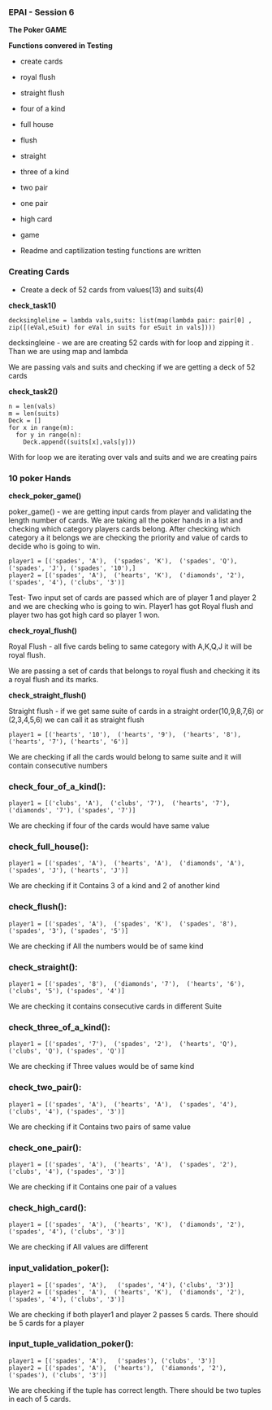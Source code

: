 ### EPAI - Session 6 

**The Poker GAME**

**Functions convered in Testing**

- create cards 
- royal flush
- straight flush
- four of a kind
- full house
- flush
- straight
- three of a kind
- two pair
- one pair
- high card
- game

- Readme and captilization testing functions are written

### Creating Cards

- Create a deck of 52 cards from values(13) and suits(4)

**check_task1()**

    decksingleline = lambda vals,suits: list(map(lambda pair: pair[0] , zip([(eVal,eSuit) for eVal in suits for eSuit in vals])))

decksingleine - we are are creating 52 cards with for loop and zipping it . Than we are using map and lambda 

We are passing vals and suits and checking if we are getting a deck of 52 cards

**check_task2()**

    n = len(vals)
    m = len(suits)
    Deck = []
    for x in range(m):
      for y in range(n):
        Deck.append((suits[x],vals[y]))

With for loop we are iterating over vals and suits and we are creating pairs

### 10 poker Hands

**check_poker_game()**

poker_game() - we are getting input cards from player and validating the length number of cards. We are taking all the poker hands in a list and checking which category players cards belong. After checking which category a it belongs we are checking the priority and value of cards to decide who is going to win.

    player1 = [('spades', 'A'),  ('spades', 'K'),  ('spades', 'Q'),  ('spades', 'J'), ('spades', '10'),]
    player2 = [('spades', 'A'),  ('hearts', 'K'),  ('diamonds', '2'),  ('spades', '4'), ('clubs', '3')]

Test- Two input set of cards are passed which are of player 1 and player 2 and we are checking who is going to win. Player1 has got Royal flush and player two has got high card so player 1 won.

**check_royal_flush()**

Royal Flush - all five cards beling to same category with A,K,Q,J it will be royal flush.

We are passing a set of cards that belongs to royal flush and checking it its a royal flush and its marks.

**check_straight_flush()**

Straight flush - if we get same suite of cards in a straight order(10,9,8,7,6) or (2,3,4,5,6) we can call it as straight flush

    player1 = [('hearts', '10'),  ('hearts', '9'),  ('hearts', '8'),  ('hearts', '7'), ('hearts', '6')]
    

We are checking if all the cards would belong to same suite
    and it will contain consecutive numbers

### check_four_of_a_kind():

    player1 = [('clubs', 'A'),  ('clubs', '7'),  ('hearts', '7'),  ('diamonds', '7'), ('spades', '7')]
        

We are checking if four of the cards  would have same value    

### check_full_house():

    player1 = [('spades', 'A'),  ('hearts', 'A'),  ('diamonds', 'A'),  ('spades', 'J'), ('hearts', 'J')]
        

We are checking if it Contains 3 of a kind and 2 of another kind   

### check_flush():

    player1 = [('spades', 'A'),  ('spades', 'K'),  ('spades', '8'),  ('spades', '3'), ('spades', '5')]
        
We are checking if All the numbers would be of same kind   

### check_straight():

    player1 = [('spades', '8'),  ('diamonds', '7'),  ('hearts', '6'),  ('clubs', '5'), ('spades', '4')]
        
We are checking it contains consecutive cards in different Suite    

### check_three_of_a_kind():

    player1 = [('spades', '7'),  ('spades', '2'),  ('hearts', 'Q'),  ('clubs', 'Q'), ('spades', 'Q')]

We are checking if Three values would be of same kind   

### check_two_pair():

    player1 = [('spades', 'A'),  ('hearts', 'A'),  ('spades', '4'),  ('clubs', '4'), ('spades', '3')]
    

We are checking if it Contains two pairs of same value   

### check_one_pair():

    player1 = [('spades', 'A'),  ('hearts', 'A'),  ('spades', '2'),  ('clubs', '4'), ('spades', '3')]
  

We are checking if it Contains one pair of a values 

### check_high_card():

    player1 = [('spades', 'A'),  ('hearts', 'K'),  ('diamonds', '2'),  ('spades', '4'), ('clubs', '3')]
    
We are checking if All values are different 

### input_validation_poker():

    player1 = [('spades', 'A'),   ('spades', '4'), ('clubs', '3')]
    player2 = [('spades', 'A'),  ('hearts', 'K'),  ('diamonds', '2'),  ('spades', '4'), ('clubs', '3')]
    

We are checking if both player1 and player 2 passes 5 cards. There should be 5 cards for a player

### input_tuple_validation_poker():

    player1 = [('spades', 'A'),   ('spades'), ('clubs', '3')]
    player2 = [('spades', 'A'),  ('hearts'),  ('diamonds', '2'),  ('spades'), ('clubs', '3')]
    
We are checking if the tuple has correct length. There should be two tuples in each of 5 cards.
























